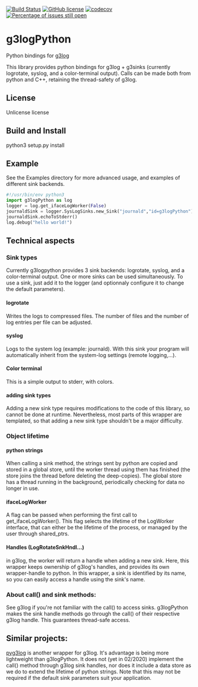 [![Build Status](https://travis-ci.org/JoelStienlet/g3logPython.svg?branch=master)](https://travis-ci.org/JoelStienlet/g3logPython)
[![GitHub license](https://img.shields.io/badge/license-Unlicense-brightgreen)](https://github.com/JoelStienlet/g3logPython/blob/master/LICENSE)
[![codecov](https://codecov.io/gh/JoelStienlet/g3logPython/branch/master/graph/badge.svg)](https://codecov.io/gh/JoelStienlet/g3logPython)
[![Percentage of issues still open](http://isitmaintained.com/badge/open/JoelStienlet/g3logPython.svg)](http://isitmaintained.com/project/JoelStienlet/g3logPython "Percentage of issues still open")

# g3logPython
Python bindings for [g3log](https://github.com/KjellKod/g3log.git)

This library provides python bindings for g3log + g3sinks (currently logrotate, syslog, and a color-terminal output).
Calls can be made both from python and C++, retaining the thread-safety of g3log.

## License
Unlicense license

## Build and Install
python3 setup.py install

## Example
See the Examples directory for more advanced usage, and examples of different sink backends.

```python
#!/usr/bin/env python3
import g3logPython as log
logger = log.get_ifaceLogWorker(False)
journaldSink = logger.SysLogSinks.new_Sink("journald","id=g3logPython")
journaldSink.echoToStderr()
log.debug("hello world!")
```

## Technical aspects
### Sink types

Currently g3logpython provides 3 sink backends: logrotate, syslog, and a color-terminal output. One or more sinks can be used simultaneously. To use a sink, just add it to the logger (and optionnaly configure it to change the default parameters).

#### logrotate
Writes the logs to compressed files. The number of files and the number of log entries per file can be adjusted.

#### syslog
Logs to the system log (example: journald). With this sink your program will automatically inherit from the system-log settings (remote logging,...).

#### Color terminal
This is a simple output to stderr, with colors.

#### adding sink types
Adding a new sink type requires modifications to the code of this library, so cannot be done at runtime. Nevertheless, most parts of this wrapper are templated, so that adding a new sink type shouldn't be a major difficulty.

### Object lifetime

#### python strings

When calling a sink method, the strings sent by python are copied and stored in a global store, until the worker thread using them has finished (the store joins the thread before deleting the deep-copies).
The global store has a thread running in the background, periodically checking for data no longer in use.

#### ifaceLogWorker
A flag can be passed when performing the first call to get_ifaceLogWorker(). This flag selects the lifetime of the LogWorker interface, that can either be the lifetime of the process, or managed by the user through shared_ptrs.

#### Handles (LogRotateSnkHndl...)
in g3log, the worker will return a handle when adding a new sink. Here, this wrapper keeps ownership of g3log's handles, and provides its own wrapper-handle to python. In this wrapper, a sink is identified by its name, so you can easily access a handle using the sink's name.

### About call() and sink methods:
See g3log if you're not familiar with the call() to access sinks.
g3logPython makes the sink handle methods go through the call() of their respective g3log handle. This guarantees thread-safe access. 

## Similar projects:
[pyg3log](https://github.com/GreyDireWolf/pyg3log.git) is another wrapper for g3log. It's advantage is being more lightweight than g3logPython. It does not (yet in 02/2020) implement the call() method through g3log sink handles, nor does it include a data store as we do to extend the lifetime of python strings.  Note that this may not be required if the default sink parameters suit your application.

